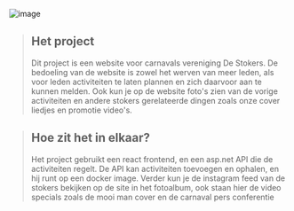 ![image](https://user-images.githubusercontent.com/73878099/172373718-1e27b565-88ea-44ab-bbdc-255b3256cc2f.png)
>## Het project
>Dit project is een website voor carnavals vereniging De Stokers.
>De bedoeling van de website is zowel het werven van meer leden,
>als voor leden activiteiten te laten plannen en zich daarvoor aan te kunnen melden.
>Ook kun je op de website foto's zien van de vorige activiteiten en andere stokers gerelateerde dingen zoals onze cover liedjes en promotie video's.

>## Hoe zit het in elkaar?
>Het project gebruikt een react frontend, en een asp.net API die de activiteiten regelt.
>De API kan activiteiten toevoegen en ophalen, en hij runt op een docker image.
>Verder kun je de instagram feed van de stokers bekijken op de site in het fotoalbum, ook staan hier de video specials zoals de mooi man cover en de carnaval pers conferentie

  
